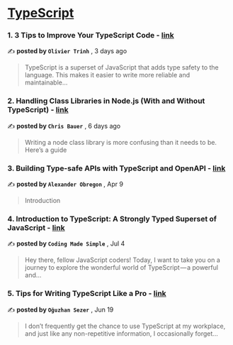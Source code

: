 
<h1><a href=https://medium.com/tag/typescript-tips/recommended target="_blank" rel="noopener noreferrer">TypeScript</a></h1>
<h3>1. 3 Tips to Improve Your TypeScript Code - <a href=https://medium.com/@olivier.trinh?source=tag_recommended_feed---------0-84----------typescript_tips----------b8d2d485_e245_4506_b0c5_6c141e0da495------- target="_blank" rel="noopener noreferrer">link</a></h3>

✍️ **posted by `Olivier Trinh`** <date> , 3 days ago</date>

<blockquote>TypeScript is a superset of JavaScript that adds type safety to the language. This makes it easier to write more reliable and maintainable…</blockquote>

<h3>2. Handling Class Libraries in Node.js (With and Without TypeScript) - <a href=https://medium.com/@chrisbauer.career?source=tag_recommended_feed---------1-107----------typescript_tips----------b8d2d485_e245_4506_b0c5_6c141e0da495------- target="_blank" rel="noopener noreferrer">link</a></h3>

✍️ **posted by `Chris Bauer`** <date> , 6 days ago</date>

<blockquote>Writing a node class library is more confusing than it needs to be. Here’s a guide</blockquote>

<h3>3. Building Type-safe APIs with TypeScript and OpenAPI - <a href=https://medium.com/@AlexanderObregon?source=tag_recommended_feed---------2-85----------typescript_tips----------b8d2d485_e245_4506_b0c5_6c141e0da495------- target="_blank" rel="noopener noreferrer">link</a></h3>

✍️ **posted by `Alexander Obregon`** <date> , Apr 9</date>

<blockquote>Introduction</blockquote>

<h3>4. Introduction to TypeScript: A Strongly Typed Superset of JavaScript - <a href=https://medium.com/@codingmadesimple?source=tag_recommended_feed---------3-84----------typescript_tips----------b8d2d485_e245_4506_b0c5_6c141e0da495------- target="_blank" rel="noopener noreferrer">link</a></h3>

✍️ **posted by `Coding Made Simple`** <date> , Jul 4</date>

<blockquote>Hey there, fellow JavaScript coders! Today, I want to take you on a journey to explore the wonderful world of TypeScript — a powerful and…</blockquote>

<h3>5. Tips for Writing TypeScript Like a Pro - <a href=https://medium.com/@oguzhansezer?source=tag_recommended_feed---------4-85----------typescript_tips----------b8d2d485_e245_4506_b0c5_6c141e0da495------- target="_blank" rel="noopener noreferrer">link</a></h3>

✍️ **posted by `Oğuzhan Sezer`** <date> , Jun 19</date>

<blockquote>I don’t frequently get the chance to use TypeScript at my workplace, and just like any non-repetitive information, I occasionally forget…</blockquote>

